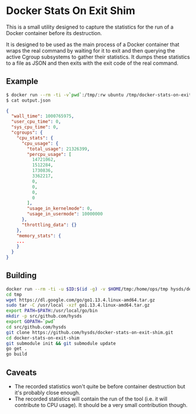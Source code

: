 # Docker Stats On Exit Shim

This is a small utility designed to capture the statistics for the run of a Docker
container before its destruction.

It is designed to be used as the main process of a Docker container that wraps the
real command by waiting for it to exit and then querying the active Cgroup subsystems
to gather their statistics. It dumps these statistics to a file as JSON and then exits
with the exit code of the real command.

## Example

```bash
$ docker run --rm -ti -v`pwd`:/tmp/:rw ubuntu /tmp/docker-stats-on-exit-shim /tmp/output.json /bin/sleep 1
$ cat output.json
```
```json
{
  "wall_time": 1000765975,
  "user_cpu_time": 0,
  "sys_cpu_time": 0,
  "cgroups": {
    "cpu_stats": {
      "cpu_usage": {
        "total_usage": 21326399,
        "percpu_usage": [
          14721062,
          1512284,
          1730836,
          3362217,
          0,
          0,
          0,
          0
        ],
        "usage_in_kernelmode": 0,
        "usage_in_usermode": 10000000
      },
      "throttling_data": {}
    },
    "memory_stats": {
    ...
    }
  }
}
```

## Building

```bash
docker run --rm -ti -u $ID:$(id -g) -v $HOME/tmp:/home/ops/tmp hysds/dev bash --login
cd tmp
wget https://dl.google.com/go/go1.13.4.linux-amd64.tar.gz
sudo tar -C /usr/local -xzf go1.13.4.linux-amd64.tar.gz 
export PATH=$PATH:/usr/local/go/bin
mkdir -p src/github.com/hysds
export GOPATH=`pwd`
cd src/github.com/hysds
git clone https://github.com/hysds/docker-stats-on-exit-shim.git
cd docker-stats-on-exit-shim
git submodule init && git submodule update
go get .
go build
```

## Caveats

* The recorded statistics won't quite be before container destruction but it's probably close enough.
* The recorded statistics will contain the run of the tool (i.e. it will contribute to CPU usage). It should
  be a very small contribution though.
